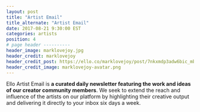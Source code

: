 ```yaml
---
layout: post
title: "Artist Email"
title_alternate: "Artist Email"
date: 2017-08-21 9:30:00 EST
categories: artists
position: 4
# page header ----------
header_image: marklovejoy.jpg
header_credit: marklovejoy
header_credit_post: https://ello.co/marklovejoy/post/7nkxmdp3adw6bic_mb2bzq
header_credit_image: marklovejoy-avatar.png
---
```


Ello Artist Email is **a curated daily newsletter featuring the work and ideas of our creator community members**. We seek to extend the reach and influence of the artists on our platform by highlighting their creative output and delivering it directly to your inbox six days a week.
